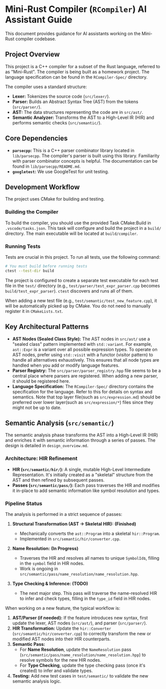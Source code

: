 # Mini-Rust Compiler (`RCompiler`) AI Assistant Guide

This document provides guidance for AI assistants working on the Mini-Rust compiler codebase.

## Project Overview

This project is a C++ compiler for a subset of the Rust language, referred to as "Mini-Rust". The compiler is being built as a homework project. The language specification can be found in the `RCompiler-Spec/` directory.

The compiler uses a standard structure:
- **Lexer:** Tokenizes the source code (`src/lexer/`).
- **Parser:** Builds an Abstract Syntax Tree (AST) from the tokens (`src/parser/`).
- **AST:** The data structures representing the code are in `src/ast/`.
- **Semantic Analyzer:** Transforms the AST to a High-Level IR (HIR) and performs semantic checks (`src/semantic/`).

## Core Dependencies

- **`parsecpp`:** This is a C++ parser combinator library located in `lib/parsecpp`. The compiler's parser is built using this library. Familiarity with parser combinator concepts is helpful. The documentation can be found in `lib/parsecpp/README.md`.
- **`googletest`:** We use GoogleTest for unit testing.

## Development Workflow

The project uses CMake for building and testing.

### Building the Compiler

To build the compiler, you should use the provided Task CMake:Build in `.vscode/tasks.json`. This task will configure and build the project in a `build/` directory.
The main executable will be located at `build/compiler`.

### Running Tests

Tests are crucial in this project. To run all tests, use the following command:

```bash
# You must build before running tests
ctest --test-dir build
```

The project is configured to create a separate test executable for each test file in the `test/` directory (e.g., `test/parser/test_expr_parser.cpp` becomes `build/test_expr_parser`). `ctest` discovers and runs all of them.

When adding a new test file (e.g., `test/semantic/test_new_feature.cpp`), it will be automatically picked up by CMake. You do not need to manually register it in `CMakeLists.txt`.


## Key Architectural Patterns

- **AST Nodes (Sealed Class Style):** The AST nodes in `src/ast/` use a "sealed class" pattern implemented with `std::variant`. For example, `ast::Expr` is a variant over all possible expression types. To operate on AST nodes, prefer using `std::visit` with a functor (visitor pattern) to handle all alternatives exhaustively. This ensures that all node types are handled when you add or modify language features.
- **Parser Registry:** The `src/parser/parser_registry.hpp` file seems to be a central place where parsers are registered. When adding a new parser, it should be registered here.
- **Language Specification:** The `RCompiler-Spec/` directory contains the specification for the language. Refer to this for details on syntax and semantics. Note that top layer file(such as `src/expression.md`) should be preferred over lower layer(such as `src/expression/*`) files since they might not be up to date.

## Semantic Analysis (`src/semantic/`)

The semantic analysis phase transforms the AST into a High-Level IR (HIR) and enriches it with semantic information through a series of passes. The design is detailed in `design_overview.md`.

### Architecture: HIR Refinement

- **HIR (`src/semantic/hir/`):** A single, mutable High-Level Intermediate Representation. It's initially created as a "skeletal" structure from the AST and then refined by subsequent passes.
- **Passes (`src/semantic/pass/`):** Each pass traverses the HIR and modifies it in-place to add semantic information like symbol resolution and types.

### Pipeline Status

The analysis is performed in a strict sequence of passes:

1.  **Structural Transformation (AST -> Skeletal HIR):** **(Finished)**
    -   Mechanically converts the `ast::Program` into a skeletal `hir::Program`.
    -   Implemented in `src/semantic/hir/converter.cpp`.

2.  **Name Resolution:** **(In Progress)**
    -   Traverses the HIR and resolves all names to unique `SymbolId`s, filling in the `symbol` field in HIR nodes.
    -   Work is ongoing in `src/semantic/pass/name_resolution/name_resolution.hpp`.

3.  **Type Checking & Inference:** **(TODO)**
    -   The next major step. This pass will traverse the name-resolved HIR to infer and check types, filling in the `type_id` field in HIR nodes.


When working on a new feature, the typical workflow is:
1.  **AST/Parser (if needed):** If the feature introduces new syntax, first update the lexer, AST nodes (`src/ast/`), and parser (`src/parser/`).
2.  **HIR Transformation:** Update the `hir::Converter` (`src/semantic/hir/converter.cpp`) to correctly transform the new or modified AST nodes into their HIR counterparts.
3.  **Semantic Pass:**
    *   For **Name Resolution**, update the `NameResolution` pass (`src/semantic/pass/name_resolution/name_resolution.hpp`) to resolve symbols for the new HIR nodes.
    *   For **Type Checking**, update the type checking pass (once it's created) to infer and validate types.
4.  **Testing:** Add new test cases in `test/semantic/` to validate the new semantic analysis logic.
